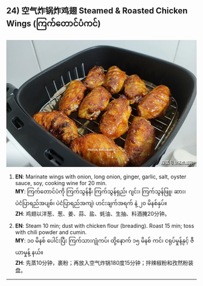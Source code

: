 ## 24) 空气炸锅炸鸡翅 Steamed & Roasted Chicken Wings (ကြက်တောင်ပံကင်)
![空气炸锅炸鸡翅 Steamed & Roasted Chicken Wings (ကြက်တောင်ပံကင်)](image/24.jpg)

1. **EN**: Marinate wings with onion, long onion, ginger, garlic, salt, oyster sauce, soy, cooking wine for 20 min.  
   **MY**: ကြက်တောင်ပံကို ကြက်သွန်နီ၊ ကြက်သွန်ရှည်၊ ဂျင်း၊ ကြက်သွန်ဖြူ၊ ဆား၊ ပဲငံပြာရည်အပျစ်၊ ပဲငံပြာရည်အကျဲ၊ ဟင်းချက်အရက် နဲ့ ၂၀ မိနစ်နှပ်။  
   **ZH**: 鸡翅以洋葱、葱、姜、蒜、盐、蚝油、生抽、料酒腌20分钟。

2. **EN**: Steam 10 min; dust with chicken flour (breading). Roast 15 min; toss with chili powder and cumin.  
   **MY**: ၁၀ မိနစ် ပေါင်းပြီး ကြက်သားဂျုံကပ်၊ ထို့နောက် ၁၅ မိနစ် ကင်၊ ငရုပ်မှုန့်နှင့် ဇီယာမှုန့် နယ်။  
   **ZH**: 先蒸10分钟，裹粉；再放入空气炸锅180度15分钟；拌辣椒粉和孜然粉装盘。

---
